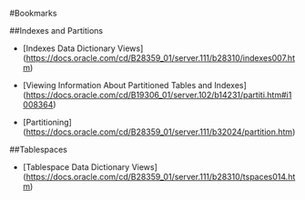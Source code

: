 #Bookmarks

##Indexes and Partitions

* [Indexes Data Dictionary Views]
(https://docs.oracle.com/cd/B28359_01/server.111/b28310/indexes007.htm)

* [Viewing Information About Partitioned Tables and Indexes] (https://docs.oracle.com/cd/B19306_01/server.102/b14231/partiti.htm#i1008364)

* [Partitioning]
(https://docs.oracle.com/cd/B28359_01/server.111/b32024/partition.htm)


##Tablespaces

* [Tablespace Data Dictionary Views]
(https://docs.oracle.com/cd/B28359_01/server.111/b28310/tspaces014.htm)
